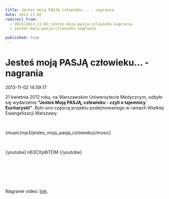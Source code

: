 ```yaml
---
title: Jesteś moją PASJĄ człowieku... - nagrania
date: 2013-11-02
redirect_from: 
  - 2013/2013.11.02-jestes-moja-pasja-czlowieku-nagrania
  - jestes-moja-pasja-czlowieku-nagrania

published: true
---
```




# Jesteś moją PASJĄ człowieku... - nagrania

<time>2013-11-02 14:59:17</time>


21 kwietnia 2012 roku, na Warszawskim Uniwersytecie Medycznym, odbyło się wydarzenie **"Jesteś Moją PASJĄ, człowieku - czyli o tajemnicy Eucharystii"**. Było ono częścią projektu podejmowanego w ramach Wielkiej Ewangelizacji Warszawy.


 


{music}mp3/jestes_moja_pasja_czlowieku{/music}


 



{youtube} n63CXp8iTOM {/youtube}


 


 


 


Nagranie video: [link](http://www.youtube.com/watch?v=uQV4EAoPllE).


 


 



<!--{{json:{"created_date":"2013-11-02 14:59:17","publish_down":"0000-00-00 00:00:00","id":"5319"}}}-->